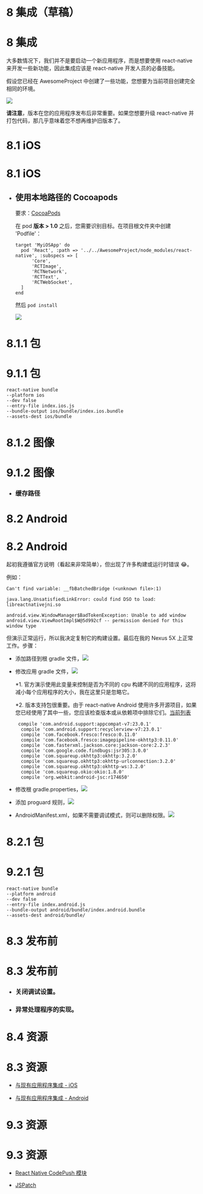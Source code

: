 # 8 集成（草稿）

# 8 集成

大多数情况下，我们并不是要启动一个新应用程序，而是想要使用 react-native 来开发一些新功能，因此集成应该是 react-native 开发人员的必备技能。

假设您已经在 AwesomeProject 中创建了一些功能，您想要为当前项目创建完全相同的环境。

![](img/integrationdemo.png)

**请注意**，版本在您的应用程序发布后非常重要。如果您想要升级 react-native 并打包代码，那几乎意味着您不想再维护旧版本了。

# 8.1 iOS

# 8.1 iOS

+   ## 使用本地路径的 Cocoapods

    要求：[CocoaPods](https://cocoapods.org/)

    在 pod **版本 > 1.0** 之后，您需要识别目标。在项目根文件夹中创建 'Podfile'：

    ```
    target 'MyiOSApp' do 
      pod 'React', :path => '../../AwesomeProject/node_modules/react-native', :subspecs => [
          'Core',
          'RCTImage',
          'RCTNetwork',
          'RCTText',
          'RCTWebSocket',
      ]
    end 
    ```

    然后 `pod install`

    ![](img/pod_integration.png)

# 8.1.1 包

# 9.1.1 包

```
react-native bundle 
--platform ios 
--dev false 
--entry-file index.ios.js 
--bundle-output ios/bundle/index.ios.bundle 
--assets-dest ios/bundle 
```

# 8.1.2 图像

# 9.1.2 图像

+   ### 缓存路径

# 8.2 Android

# 8.2 Android

起初我遵循官方说明（看起来非常简单），但出现了许多构建或运行时错误 😂。

例如：

`Can't find variable: __fbBatchedBridge (<unknown file>:1)`

`java.lang.UnsatisfiedLinkError: could find DSO to load: libreactnativejni.so`

`android.view.WindowManager$BadTokenException: Unable to add window android.view.ViewRootImpl$W@5d992cf -- permission denied for this window type`

但演示正常运行，所以我决定复制它的构建设置。最后在我的 Nexus 5X 上正常工作。步骤：

+   添加路径到根 gradle 文件，![](img/integration_android_step11.png)

+   修改应用 gradle 文件，![](img/integration_android_step22.png)

    *1\. 官方演示使用此变量来控制是否为不同的 cpu 构建不同的应用程序，这将减小每个应用程序的大小，我在这里只是忽略它。

    *2\. 版本支持包很重要。由于 react-native Android 使用许多开源项目，如果您已经使用了其中一些，您应该检查版本或从依赖项中排除它们。[当前列表](https://github.com/facebook/react-native/blob/master/ReactAndroid/build.gradle)

    ```
     compile 'com.android.support:appcompat-v7:23.0.1'
      compile 'com.android.support:recyclerview-v7:23.0.1'
      compile 'com.facebook.fresco:fresco:0.11.0'
      compile 'com.facebook.fresco:imagepipeline-okhttp3:0.11.0'
      compile 'com.fasterxml.jackson.core:jackson-core:2.2.3'
      compile 'com.google.code.findbugs:jsr305:3.0.0'
      compile 'com.squareup.okhttp3:okhttp:3.2.0'
      compile 'com.squareup.okhttp3:okhttp-urlconnection:3.2.0'
      compile 'com.squareup.okhttp3:okhttp-ws:3.2.0'
      compile 'com.squareup.okio:okio:1.8.0'
      compile 'org.webkit:android-jsc:r174650' 
    ```

+   修改根 gradle.properties，![](img/integration_android_step3.png)

+   添加 proguard 规则，![](img/integration_android_step4.png)

+   AndroidManifest.xml，如果不需要调试模式，则可以删除权限。![](img/integration_android_step5.png)

# 8.2.1 包

# 9.2.1 包

```
react-native bundle 
--platform android 
--dev false 
--entry-file index.android.js 
--bundle-output android/bundle/index.android.bundle 
--assets-dest android/bundle/ 
```

# 8.3 发布前

# 8.3 发布前

+   ### 关闭调试设置。

+   ### 异常处理程序的实现。

# 8.4 资源

# 8.3 资源

+   [与现有应用程序集成 - iOS](https://facebook.github.io/react-native/docs/embedded-app-ios.html)

+   [与现有应用程序集成 - Android](https://facebook.github.io/react-native/docs/embedded-app-android.html)

# 9.3 资源

# 9.3 资源

+   [React Native CodePush 模块](http://microsoft.github.io/code-push/)

+   [JSPatch](https://github.com/bang590/JSPatch)
